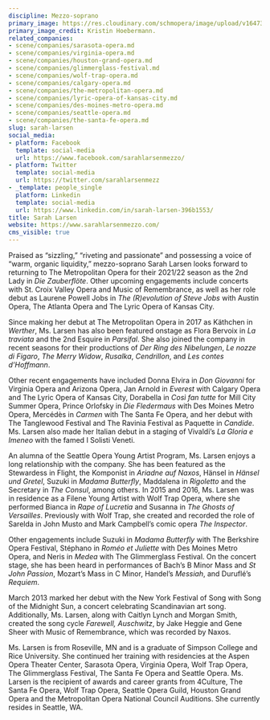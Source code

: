 ```yaml
---
discipline: Mezzo-soprano
primary_image: https://res.cloudinary.com/schmopera/image/upload/v1647394537/media/2022/03/SarahLarsen_cj0azr.jpg
primary_image_credit: Kristin Hoebermann.
related_companies:
- scene/companies/sarasota-opera.md
- scene/companies/virginia-opera.md
- scene/companies/houston-grand-opera.md
- scene/companies/glimmerglass-festival.md
- scene/companies/wolf-trap-opera.md
- scene/companies/calgary-opera.md
- scene/companies/the-metropolitan-opera.md
- scene/companies/lyric-opera-of-kansas-city.md
- scene/companies/des-moines-metro-opera.md
- scene/companies/seattle-opera.md
- scene/companies/the-santa-fe-opera.md
slug: sarah-larsen
social_media:
- platform: Facebook
  template: social-media
  url: https://www.facebook.com/sarahlarsenmezzo/
- platform: Twitter
  template: social-media
  url: https://twitter.com/sarahlarsenmezz
- _template: people_single
  platform: Linkedin
  template: social-media
  url: https://www.linkedin.com/in/sarah-larsen-396b1553/
title: Sarah Larsen
website: https://www.sarahlarsenmezzo.com/
cms_visible: true
---
```

Praised as “sizzling,” “riveting and passionate” and possessing a voice of “warm, organic liquidity,” mezzo-soprano Sarah Larsen looks forward to returning to The Metropolitan Opera for their 2021/22 season as the 2nd Lady in _Die Zauberflöte_. Other upcoming engagements include concerts with St. Croix Valley Opera and Music of Remembrance, as well as her role debut as Laurene Powell Jobs in _The (R)evolution of Steve Jobs_ with Austin Opera, The Atlanta Opera and The Lyric Opera of Kansas City.

Since making her debut at The Metropolitan Opera in 2017 as Käthchen in _Werther_, Ms. Larsen has also been featured onstage as Flora Bervoix in _La traviata_ and the 2nd Esquire in _Parsifal_. She also joined the company in recent seasons for their productions of _Der Ring des Nibelungen_, _Le nozze di Figaro_, _The Merry Widow_, _Rusalka_, _Cendrillon_, and _Les contes d’Hoffmann_. 

Other recent engagements have included Donna Elvira in _Don Giovanni_ for Virginia Opera and Arizona Opera, Jan Arnold in _Everest_ with Calgary Opera and The Lyric Opera of Kansas City, Dorabella in _Così fan tutte_ for Mill City Summer Opera, Prince Orlofsky in _Die Fledermaus_ with Des Moines Metro Opera, Mercédès in _Carmen_ with The Santa Fe Opera, and her debut with The Tanglewood Festival and The Ravinia Festival as Paquette in _Candide_. Ms. Larsen also made her Italian debut in a staging of Vivaldi’s _La Gloria e Imeneo_ with the famed I Solisti Veneti.

An alumna of the Seattle Opera Young Artist Program, Ms. Larsen enjoys a long relationship with the company. She has been featured as the Stewardess in Flight, the Komponist in _Ariadne auf Naxos_, Hänsel in _Hänsel und Gretel_, Suzuki in _Madama Butterfly_, Maddalena in _Rigoletto_ and the Secretary in _The Consul_, among others. In 2015 and 2016, Ms. Larsen was in residence as a Filene Young Artist with Wolf Trap Opera, where she performed Bianca in _Rape of Lucretia_ and Susanna in _The Ghosts of Versailles_. Previously with Wolf Trap, she created and recorded the role of Sarelda in John Musto and Mark Campbell’s comic opera _The Inspector_.

Other engagements include Suzuki in _Madama Butterfly_ with The Berkshire Opera Festival, Stéphano in _Roméo et Juliette_ with Des Moines Metro Opera, and Neris in _Medea_ with The Glimmerglass Festival. On the concert stage, she has been heard in performances of Bach’s B Minor Mass and _St John Passion_, Mozart’s Mass in C Minor, Handel’s _Messiah_, and Duruflé’s _Requiem_.

March 2013 marked her debut with the New York Festival of Song with Song of the Midnight Sun, a concert celebrating Scandinavian art song.  Additionally, Ms. Larsen, along with Caitlyn Lynch and Morgan Smith, created the song cycle _Farewell, Auschwitz_, by Jake Heggie and Gene Sheer with Music of Remembrance, which was recorded by Naxos.

Ms. Larsen is from Roseville, MN and is a graduate of Simpson College and Rice University. She continued her training with residencies at the Aspen Opera Theater Center, Sarasota Opera, Virginia Opera, Wolf Trap Opera, The Glimmerglass Festival, The Santa Fe Opera and Seattle Opera. Ms. Larsen is the recipient of awards and career grants from 4Culture, The Santa Fe Opera, Wolf Trap Opera, Seattle Opera Guild, Houston Grand Opera and the Metropolitan Opera National Council Auditions. She currently resides in Seattle, WA.